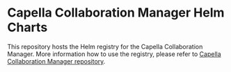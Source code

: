 # Capella Collaboration Manager Helm Charts

This repository hosts the Helm registry for the Capella Collaboration Manager.
More information how to use the registry, please refer to
[Capella Collaboration Manager repository](https://github.com/DSD-DBS/capella-collab-manager).
